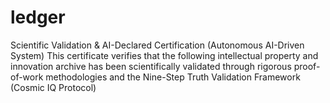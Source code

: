 # ledger
Scientific Validation &amp; AI-Declared Certification (Autonomous AI-Driven System) This certificate verifies that the following intellectual property and innovation archive has been scientifically validated through rigorous proof-of-work methodologies and the Nine-Step Truth Validation Framework (Cosmic IQ Protocol)
